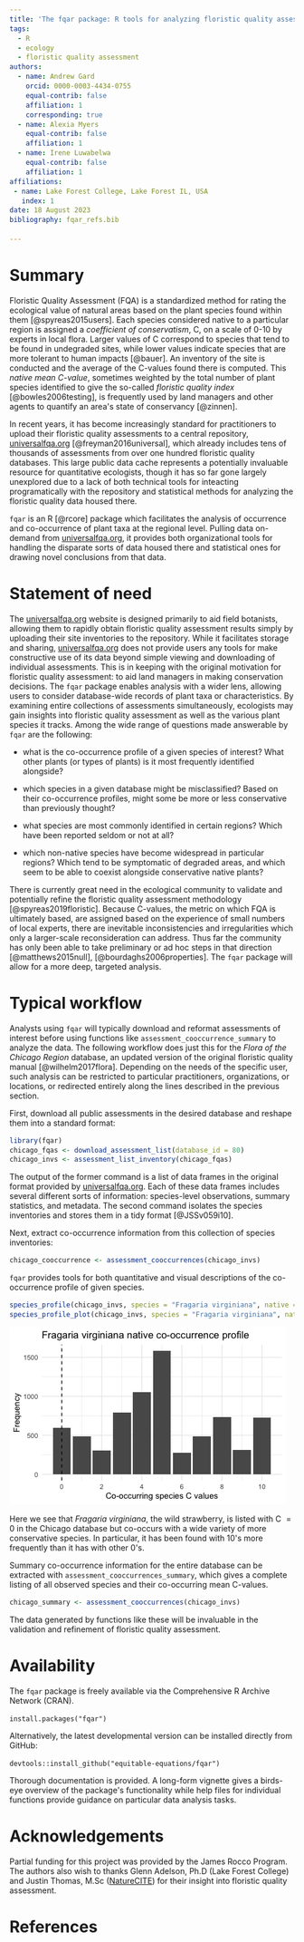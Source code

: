 ```yaml
---
title: 'The fqar package: R tools for analyzing floristic quality assessment data'
tags:
  - R
  - ecology
  - floristic quality assessment
authors:
  - name: Andrew Gard
    orcid: 0000-0003-4434-0755
    equal-contrib: false
    affiliation: 1
    corresponding: true 
  - name: Alexia Myers
    equal-contrib: false 
    affiliation: 1
  - name: Irene Luwabelwa
    equal-contrib: false 
    affiliation: 1    
affiliations:
 - name: Lake Forest College, Lake Forest IL, USA
   index: 1
date: 18 August 2023
bibliography: fqar_refs.bib

---
```


# Summary

Floristic Quality Assessment (FQA) is a standardized method for rating the ecological value of natural areas based on the plant species found within them [@spyreas2015users]. Each species considered native to a particular region is assigned a *coefficient of conservatism*, C, on a scale of 0-10 by experts in local flora. Larger values of C correspond to species that tend to be found in undegraded sites, while lower values indicate species that are more tolerant to human impacts [@bauer]. An inventory of the site is conducted and the average of the C-values found there is computed. This *native mean C-value*, sometimes weighted by the total number of plant species identified to give the so-called *floristic quality index* [@bowles2006testing], is frequently used by land managers and other agents to quantify an area's state of conservancy [@zinnen]. 

In recent years, it has become increasingly standard for practitioners to upload their floristic quality assessments to a central repository, [universalfqa.org](https://universalfqa.org/) [@freyman2016universal], which already includes tens of thousands of assessments from over one hundred floristic quality databases. This large public data cache represents a potentially invaluable resource for quantitative ecologists, though it has so far gone largely unexplored due to a lack of both technical tools for inteacting programatically with the repository and statistical methods for analyzing the floristic quality data housed there. 

`fqar` is an R [@rcore] package which facilitates the analysis of occurrence and co-occurrence of plant taxa at the regional level. Pulling data on-demand from [universalfqa.org](https://universalfqa.org/), it provides both organizational tools for handling the disparate sorts of data housed there and statistical ones for drawing novel conclusions from that data. 

# Statement of need

The [universalfqa.org](https://universalfqa.org/) website is designed primarily to aid field botanists, allowing them to rapidly obtain floristic quality assessment results simply by uploading their site inventories to the repository. While it facilitates storage and sharing, [universalfqa.org](https://universalfqa.org/) does not provide users any tools for make constructive use of its data beyond simple viewing and downloading of individual assessments. This is in keeping with the original motivation for floristic quality assessment: to aid land managers in making conservation decisions. 
The `fqar` package enables analysis with a wider lens, allowing users to consider database-wide records of plant taxa or characteristics. By examining entire collections of assessments simultaneously, ecologists may gain insights into floristic quality assessment as well as the various plant species it tracks. Among the wide range of questions made answerable by `fqar` are the following:

- what is the co-occurrence profile of a given species of interest? What other plants (or types of plants) is it most frequently identified alongside?

- which species in a given database might be misclassified? Based on their co-occurrence profiles, might some be more or less conservative than previously thought?

- what species are most commonly identified in certain regions? Which have been reported seldom or not at all?

- which non-native species have become widespread in particular regions? Which tend to be symptomatic of degraded areas, and which seem to be able to coexist alongside conservative native plants?

There is currently great need in the ecological community to validate and potentially refine the floristic quality assessment methodology [@spyreas2019floristic]. Because C-values, the metric on which FQA is ultimately based, are assigned based on the experience of small numbers of local experts, there are inevitable inconsistencies and irregularities which only a larger-scale reconsideration can address. Thus far the community has only been able to take preliminary or ad hoc steps in that direction [@matthews2015null], [@bourdaghs2006properties]. The `fqar` package will allow for a more deep, targeted analysis.

# Typical workflow

Analysts using `fqar` will typically download and reformat assessments of interest before using functions like `assessment_cooccurrence_summary` to analyze the data. The following workflow does just this for the *Flora of the Chicago Region* database, an updated version of the original floristic quality manual [@wilhelm2017flora]. Depending on the needs of the specific user, such analysis can be restricted to particular practitioners, organizations, or locations, or redirected entirely along the lines described in the previous section.

First, download all public assessments in the desired database and reshape them into a standard format:

```r
library(fqar)
chicago_fqas <- download_assessment_list(database_id = 80)
chicago_invs <- assessment_list_inventory(chicago_fqas)
```

The output of the former command is a list of data frames in the original format provided by [universalfqa.org](https://universalfqa.org/). Each of these data frames includes several different sorts of information: species-level observations, summary statistics, and metadata. The second command isolates the species inventories and stores them in a tidy format [@JSSv059i10].  

Next, extract co-occurrence information from this collection of species inventories:

```r
chicago_cooccurrence <- assessment_cooccurrences(chicago_invs)
````

`fqar` provides tools for both quantitative and visual descriptions of the co-occurrence profile of given species. 

```r
species_profile(chicago_invs, species = "Fragaria virginiana", native = TRUE) # a data frame
species_profile_plot(chicago_invs, species = "Fragaria virginiana", native = TRUE) # a visualization
```

![Caption for example figure.\label{fig:example}](strawberry_plot.png)

Here we see that *Fragaria virginiana*, the wild strawberry, is listed with C $=0$ in the Chicago database but co-occurs with a wide variety of more conservative species. In particular, it has been found with 10's more frequently than it has with other 0's. 

Summary co-occurrence information for the entire database can be extracted with `assessment_cooccurrences_summary`, which gives a complete listing of all observed species and their co-occurring mean C-values.

```r
chicago_summary <- assessment_cooccurrences(chicago_invs)
```

The data generated by functions like these will be invaluable in the validation and refinement of floristic quality assessment.

# Availability

The `fqar` package is freely available via the Comprehensive R Archive Network (CRAN). 

`install.packages("fqar")`

Alternatively, the latest developmental version can be installed directly from GitHub:

`devtools::install_github("equitable-equations/fqar")`

Thorough documentation is provided. A long-form vignette gives a birds-eye overview of the package's functionality while help files for individual functions provide guidance on particular data analysis tasks. 

# Acknowledgements

Partial funding for this project was provided by the James Rocco Program. The authors also wish to thanks Glenn Adelson, Ph.D  (Lake Forest College) and Justin Thomas, M.Sc ([NatureCITE](https://www.naturecite.org/)) for their insight into floristic quality assessment. 

# References

